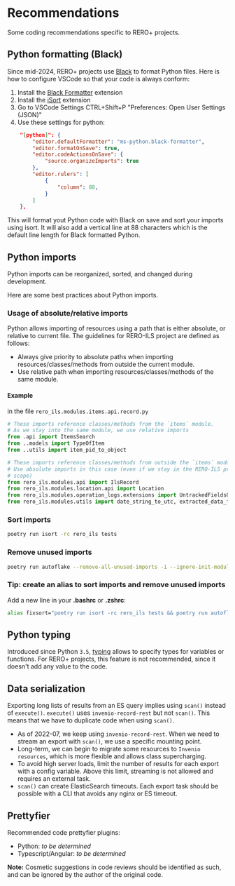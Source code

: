 # Recommendations

Some coding recommendations specific to RERO+ projects.

## Python formatting (Black)

Since mid-2024, RERO+ projects use [Black](https://black.readthedocs.io/en/stable/) to format Python files. Here is how to configure VSCode so that your code is always conform:

1. Install the [Black Formatter](https://marketplace.visualstudio.com/items?itemName=ms-python.black-formatter) extension
2. Install the [iSort](https://marketplace.visualstudio.com/items?itemName=ms-python.isort) extension
3. Go to VSCode Settings CTRL+Shift+P "Preferences: Open User Settings (JSON)"
4. Use these settings for python:

```json
    "[python]": {
        "editor.defaultFormatter": "ms-python.black-formatter",
        "editor.formatOnSave": true,
        "editor.codeActionsOnSave": {
            "source.organizeImports": true
        },
        "editor.rulers": [
            {
                "column": 88,
            }
        ]
    },
```

This will format yout Python code with Black on save and sort your imports using isort. It will also add a vertical line at 88 characters which is the default line length for Black formatted Python.

## Python imports

Python imports can be reorganized, sorted, and changed during development.

Here are some best practices about Python imports.

### Usage of absolute/relative imports

Python allows importing of resources using a path that is either absolute, or relative to current file. The guidelines for RERO-ILS project are defined as follows:

* Always give priority to absolute paths when importing resources/classes/methods from outside the current module.
* Use relative path when importing resources/classes/methods of the same module.

#### Example

in the file `rero_ils.modules.items.api.record.py`

```python
# These imports reference classes/methods from the `items` module.
# As we stay into the same module, we use relative imports
from .api import ItemsSearch
from ..models import TypeOfItem
from ..utils import item_pid_to_object

# These imports reference classes/methods from outside the `items` module.
# Use absolute imports in this case (even if we stay in the RERO-ILS project
# scope)
from rero_ils.modules.api import IlsRecord
from rero_ils.modules.location.api import Location
from rero_ils.modules.operation_logs.extensions import UntrackedFieldsOperationLogObserverExtension
from rero_ils.modules.utils import date_string_to_utc, extracted_data_from_ref
```

### Sort imports

```bash
poetry run isort -rc rero_ils tests
```

### Remove unused imports

```bash
poetry run autoflake --remove-all-unused-imports -i --ignore-init-module-imports -r .
```

### Tip: create an alias to sort imports and remove unused imports

Add a new line in your **.bashrc** or **.zshrc**:

```bash
alias fixsort="poetry run isort -rc rero_ils tests && poetry run autoflake --remove-all-unused-imports -i --ignore-init-module-imports -r ."
```

## Python typing

Introduced since Python `3.5`, [typing](https://docs.python.org/fr/3.10/library/typing.html)
allows to specify types for variables or functions. For RERO+ projects, this
feature is not recommended, since it doesn't add any value to the code.

## Data serialization

Exporting long lists of results from an ES query implies using `scan()` instead
of `execute()`. `execute()` uses `invenio-record-rest` but not `scan()`. This
means that we have to duplicate code when using `scan()`.

* As of 2022-07, we keep using `invenio-record-rest`. When we need to stream an
export with `scan()`, we use a specific mounting point.
* Long-term, we can begin to migrate some resources to `Invenio resources`,
which is more flexible and allows class supercharging.
* To avoid high server loads, limit the number of results for each export with
a config variable. Above this limit, streaming is not allowed and requires an
external task.
* `scan()` can create ElasticSearch timeouts. Each export task should be
possible with a CLI that avoids any nginx or ES timeout.

## Prettyfier

Recommended code prettyfier plugins:

* Python: *to be determined*
* Typescript/Angular: *to be determined*

**Note:** Cosmetic suggestions in code reviews should be identified as such, and
can be ignored by the author of the original code.
